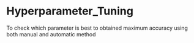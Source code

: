 # Hyperparameter_Tuning
To check which parameter is best to obtained maximum accuracy using both manual and automatic method
